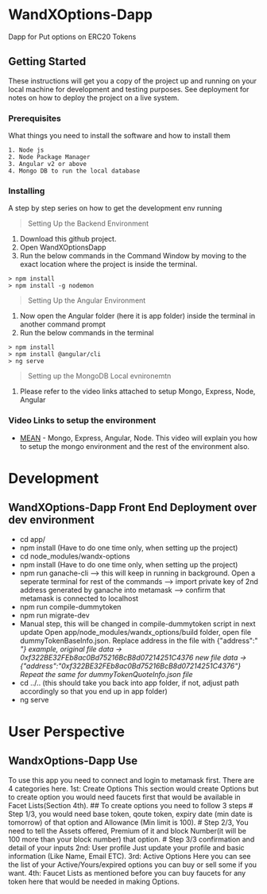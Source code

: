 # WandXOptions-Dapp
Dapp for Put options on ERC20 Tokens

## Getting Started
These instructions will get you a copy of the project up and running on your local machine for development and testing purposes. See deployment for notes on how to deploy the project on a live system.

### Prerequisites
What things you need to install the software and how to install them

```
1. Node js
2. Node Package Manager
3. Angular v2 or above
4. Mongo DB to run the local database
```

### Installing

A step by step series on how to get the development env running

> Setting Up the Backend Environment

1. Download this github project.
2. Open WandXOptionsDapp
3. Run the below commands in the Command Window by moving to the exact location where the project is inside the terminal.
```
> npm install
> npm install -g nodemon
```

> Setting Up the Angular Environment

1. Now open the Angular folder (here it is app folder) inside the terminal in another command prompt
2. Run the below commands in the terminal
```
> npm install
> npm install @angular/cli
> ng serve
```

> Setting up the MongoDB Local evnironemtn

1. Please refer to the video links attached to setup Mongo, Express, Node, Angular

### Video Links to setup the environment 

* [MEAN](https://www.youtube.com/watch?v=wtIvu085uU0&t=2547s) - Mongo, Express, Angular, Node. This video will explain you how to setup the mongo environment and the rest of the environment also.

# Development
## WandXOptions-Dapp Front End Deployment over dev environment
* cd app/
* npm install (Have to do one time only, when setting up the project)
* cd node_modules/wandx-options
* npm install (Have to do one time only, when setting up the project)
* npm run ganache-cli
	--> this will keep in running in background. Open a seperate terminal for rest of the commands
	--> import private key of 2nd address generated by ganache into metamask
	-->  confirm that metamask is connected to localhost
* npm run compile-dummytoken
* npm run migrate-dev
* Manual step, this will be changed in compile-dummytoken script in next update
Open app/node_modules/wandx_options/build folder, open file dummyTokenBaseInfo.json.
Replace address in the file with {"address":"<address string>"}
example, original file data -> 0xf322BE32FEb8ac0Bd75216BcB8d07214251C4376
new file data -> {"address":"0xf322BE32FEb8ac0Bd75216BcB8d07214251C4376"}
Repeat the same for dummyTokenQuoteInfo.json file
* cd ../..   (this should take you back into app folder, if not, adjust path accordingly so that you end up in app folder)
* ng serve
	
# User Perspective
## WandxOptions-Dapp Use
To use this app you need to connect and login to metamask first. 
There are 4 categories here.
1st: Create Options
	This section would create Options but to create option you would need faucets first that would be available in Facet 	     Lists(Section 4th).
	## To create options you need to follow 3 steps 
	# Step 1/3, you would need base token, qoute token, expiry date (min date is tomorrow) of that option and Allowance 	      (Min limit is 100).
	# Step 2/3, You need to tell the Assets offered, Premium of it and block Number(it will be 100 more than your block 	      number) that option.
	# Step 3/3 confirmation and detail of your inputs
2nd: User profile
	Just update your profile and basic information (Like Name, Email ETC).
3rd: Active Options
	Here you can see the list of your Active/Yours/expired options you can buy or sell some if you want.
4th: Faucet Lists
	as mentioned before you can buy faucets for any token here that would be needed in making Options.